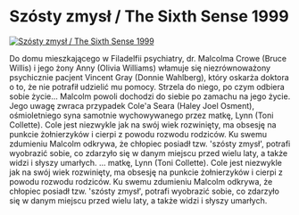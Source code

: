 Szósty zmysł / The Sixth Sense 1999 
=============
[![Szósty zmysł / The Sixth Sense 1999 ](http://vidos.pl/images/player.gif)](http://vidos.pl/szosty-zmysl-the-sixth-sense-1999)

 Do domu mieszkającego w Filadelfii psychiatry, dr. Malcolma Crowe (Bruce Willis) i jego żony Anny (Olivia Williams) włamuje się niezrównoważony psychicznie pacjent Vincent Gray (Donnie Wahlberg), który oskarża doktora o to, że nie potrafił udzielić mu pomocy. Strzela do niego, po czym odbiera sobie życie... Malcolm powoli dochodzi do siebie po zamachu na jego życie. Jego uwagę zwraca przypadek Cole'a Seara (Haley Joel Osment), ośmioletniego syna samotnie wychowywanego przez matkę, Lynn (Toni Collette). Cole jest niezwykle jak na swój wiek rozwinięty, ma obsesję na punkcie żołnierzyków i cierpi z powodu rozwodu rodziców. Ku swemu zdumieniu Malcolm odkrywa, że chłopiec posiadł tzw. 'szósty zmysł', potrafi wyobrazić sobie, co zdarzyło się w danym miejscu przed wielu laty, a także widzi i słyszy umarłych.   ... matkę, Lynn (Toni Collette). Cole jest niezwykle jak na swój wiek rozwinięty, ma obsesję na punkcie żołnierzyków i cierpi z powodu rozwodu rodziców. Ku swemu zdumieniu Malcolm odkrywa, że chłopiec posiadł tzw. 'szósty zmysł', potrafi wyobrazić sobie, co zdarzyło się w danym miejscu przed wielu laty, a także widzi i słyszy umarłych.
